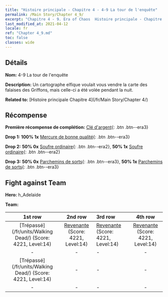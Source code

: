 ```yaml
---
title: "Histoire principale - Chapitre 4 - 4-9 La tour de l'enquête"
permalink: /Main Story/Chapter 4_9/
excerpt: "Chapitre 4 - 9. Era of Chaos  Histoire principale - Chapitre 4_9. 4-9 La tour de l'enquête"
last_modified_at: 2021-04-12
locale: fr
ref: "Chapter 4_9.md"
toc: false
classes: wide
---
```


## Détails

 **Nom:** 4-9 La tour de l'enquête

 **Description:** Un cartographe elfique voulait vous vendre la carte des falaises des Griffons, mais celle-ci a été volée pendant la nuit.

 **Related to:** [Histoire principale Chapitre 4](/fr/Main Story/Chapter 4/)

## Récompense

 **Première récompense de complétion:** [Clé d'argent](/fr/Items/con_693/){: .btn .btn--era3}

 **Drop 1:** **100% 1x** [Mercure de bonne qualité](/fr/Items/mat_14/){: .btn .btn--era3}

 **Drop 2:** **50% 0x** [Soufre ordinaire](/fr/Items/mat_9/){: .btn .btn--era2}, **50% 1x** [Soufre ordinaire](/fr/Items/mat_9/){: .btn .btn--era2}

 **Drop 3:** **50% 0x** [Parchemins de sorts](/fr/Items/con_694/){: .btn .btn--era3}, **50% 1x** [Parchemins de sorts](/fr/Items/con_694/){: .btn .btn--era3}


## Fight against Team
 **Hero:** h_Adelaide

 **Team:**


  | 1st row | 2nd row | 3rd row | 4th row |
  |:----:|:----:|:----|:----:|
  | [Trépassé](/fr/units/Walking Dead/) (Score: 4221, Level:14)  | [Revenante](/fr/units/Wight/) (Score: 4221, Level:14)  | [Revenante](/fr/units/Wight/) (Score: 4221, Level:14)  | [Revenante](/fr/units/Wight/) (Score: 4221, Level:14)  |
  | - | - | - | - |
  | [Trépassé](/fr/units/Walking Dead/) (Score: 4221, Level:14)  | - | - | - |
  | - | - | - | - |


